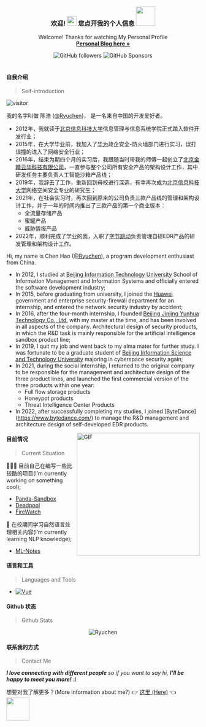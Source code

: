 <div align="center">
  <h3 align="center">欢迎!
    <img src="https://media.giphy.com/media/hvRJCLFzcasrR4ia7z/giphy.gif" width="25"> 
    您点开我的个人信息
    <img src="https://media.giphy.com/media/mGcNjsfWAjY5AEZNw6/giphy.gif" width="50">
  </h3>
</div>

<div align="center">
  <p>
    Welcome! Thanks for watching My Personal Profile
    <br />
    <a href="https://ryuchen.club"><strong>Personal Blog here »</strong></a>
    <br />
  </p>
</div>

<div align="center">
  <a><img alt="GitHub followers" src="https://img.shields.io/github/followers/Ryuchen?style=social"></a>
  <a><img alt="GitHub Sponsors" src="https://img.shields.io/github/sponsors/Ryuchen?style=social"></a>
</div>

<br />

#### **自我介绍** 
> Self-introduction

![visitor](https://visitor-badge.glitch.me/badge?page_id=ryuchen.visitor-badge)

我的名字叫做 陈浩 ([@Ryuchen](https://github.com/Ryuchen))， 是一名来自中国的开发爱好者。
- 2012年，我就读于[北京信息科技大学](https://www.bistu.edu.cn)信息管理与信息系统学院正式踏入软件开发行业；
- 2015年，在大学毕业前，我加入了[华为](https://www.huawei.com/cn/corporate-information)政企安全-防火墙部门进行实习，误打误撞的进入了网络安全行业；
- 2016年，结束为期四个月的实习后，我跟随当时带我的师傅一起创立了[北京金睛云华科技有限公司](http://www.geyecloud.com/)，一直参与整个公司所有安全产品的架构设计工作，其中研发任务主要负责人工智能沙箱产品线；
- 2019年，我辞去了工作，重新回到母校进行深造，有幸再次成为[北京信息科技大学](https://www.bistu.edu.cn)网络空间安全专业的研究生；
- 2021年，在社会实习时，再次回到原来的公司负责三款产品线的管理和架构设计工作，并于一年的时间内推出了三款产品的第一个商业版本：
    - 全流量存储产品
    - 蜜罐产品
    - 威胁情报产品
- 2022年，顺利完成了学业的我，入职了[字节跳动](https://www.bytedance.com/)负责管理自研EDR产品的研发管理和架构设计工作。

Hi, my name is Chen Hao ([@Ryuchen](https://github.com/Ryuchen)), a program development enthusiast from China. 
- In 2012, I studied at [Beijing Information Technology University](https://www.bistu.edu.cn) School of Information Management and Information Systems and officially entered the software development industry;
- In 2015, before graduating from university, I joined the [Huawei](https://www.huawei.com/cn/corporate-information) government and enterprise security-firewall department for an internship, and entered the network security industry by accident;
- In 2016, after the four-month internship, I founded [Beijing Jinjing Yunhua Technology Co., Ltd.](http://www.geyecloud.com/) with my master at the time, and has been involved in all aspects of the company. Architectural design of security products, in which the R&D task is mainly responsible for the artificial intelligence sandbox product line;
- In 2019, I quit my job and went back to my alma mater for further study. I was fortunate to be a graduate student of [Beijing Information Science and Technology University](https://www.bistu.edu.cn) majoring in cyberspace security again;
- In 2021, during the social internship, I returned to the original company to be responsible for the management and architecture design of the three product lines, and launched the first commercial version of the three products within one year:
    - Full flow storage products
    - Honeypot products
    - Threat Intelligence Center Products
- In 2022, after successfully completing my studies, I joined [ByteDance] (https://www.bytedance.com/) to manage the R&D management and architecture design of self-developed EDR products.

<a>
  <span height="20px"></span>
  <img align="right" alt="GIF" src="https://cdn.jsdelivr.net/gh/abhisheknaiidu/abhisheknaiidu@master/code.gif" height="320" />
</a>


#### **目前情况**
> Current Situation

👨🏽‍💻 目前自己在编写一些比较酷的项目(I’m currently working on something cool);

+ [Panda-Sandbox](https://github.com/Ryuchen/Panda-Sandbox)
+ [Deadpool](https://github.com/Ryuchen/Deadpool)
+ [FireWatch](https://github.com/Ryuchen/FireWatch)


🌱 在校期间学习自然语言处理相关内容(I’m currently learning NLP knowledge);

+ [ML-Notes](https://github.com/Ryuchen/Machine-Learning-Notes)

#### **语言和工具** 
> Languages and Tools

* [![Vue][Vue.js]][Vue-url]

#### **Github 状态** 
> Github Stats

<p align="center">
<img src="https://github-readme-stats.vercel.app/api?username=Ryuchen&show_icons=true" alt="Ryuchen" />
</p>

#### **联系我的方式**
> Contact Me

<em><b>I love connecting with different people</b> so if you want to say hi, <b>I'll be happy to meet you more!</b> :)</em>

想要对我了解更多？(More information about me?)  👉 [这里 (Here)](https://ryuchen.club/about) 👈 <img src="https://media.giphy.com/media/LnQjpWaON8nhr21vNW/giphy.gif" width="60">


[Vue.js]: https://img.shields.io/badge/Vue.js-35495E?style=for-the-badge&logo=vuedotjs&logoColor=4FC08D
[Vue-url]: https://vuejs.org/
